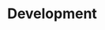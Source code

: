 ---
title: "Development"
type: docs
weight: 4
description: A list of resources related to development of Toolbox
---
